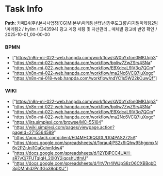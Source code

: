 # Task Info

**Path:** 카페24(주)\본사사업장\[CG]MI본부\마케팅센터\성장주도그룹\디지털마케팅2팀\마케팅2 / hylim / [343594] 광고 계정 세팅 및 자산관리 _ 매체별 광고비 반영 확인 / 2025-10-01_00-00-00

### BPMN
- ["https://n8n-mi-022-web.hanpda.com/workflow/sW0bYxfon0MKUqh3"
- "https://n8n-mi-022-web.hanpda.com/workflow/bpliw7ZwZSrs4SNa"
- "https://n8n-mi-022-web.hanpda.com/workflow/EBXdcaL9lV3q7QCm"
- "https://n8n-mi-022-web.hanpda.com/workflow/ma2Nc6VCQ7luXogc"
- "https://n8n-mi-018-web.hanpda.com/workflow/ndYC1s5W22kOuwQf"]

### WIKI
- ["https://n8n-mi-022-web.hanpda.com/workflow/sW0bYxfon0MKUqh3"
- "https://n8n-mi-022-web.hanpda.com/workflow/bpliw7ZwZSrs4SNa"
- "https://n8n-mi-022-web.hanpda.com/workflow/EBXdcaL9lV3q7QCm"
- "https://n8n-mi-022-web.hanpda.com/workflow/ma2Nc6VCQ7luXogc"
- "https://jira.simplexi.com/browse/MC-55104"
- "https://wiki.simplexi.com/pages/viewpage.action?pageId=2715564589"
- "https://app.slack.com/client/E04MHC6QQGL/D04PAS2725A"
- "https://docs.google.com/spreadsheets/d/1prau4jPS2x9iQhw95hgpmxN6v2PZrJni1OaCchm1dw4"
- "https://docs.google.com/spreadsheets/d/12YBjPCC4UAH-sR7vCj7FUTqIqH_20l0Y2iqqshUtfmU"
- "https://docs.google.com/spreadsheets/d/1itV7rr4IWJpS8zO6CXBBqbD3qDMnhdzPnIfGo38qbXU"]

